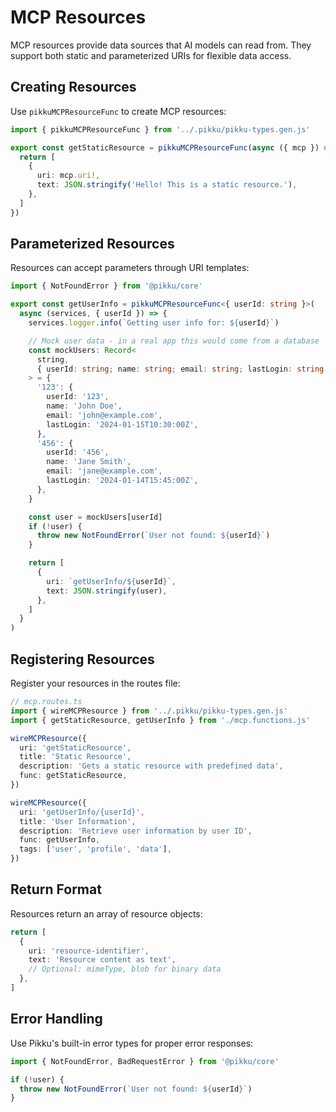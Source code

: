 # MCP Resources

MCP resources provide data sources that AI models can read from. They support both static and parameterized URIs for flexible data access.

## Creating Resources

Use `pikkuMCPResourceFunc` to create MCP resources:

```typescript
import { pikkuMCPResourceFunc } from '../.pikku/pikku-types.gen.js'

export const getStaticResource = pikkuMCPResourceFunc(async ({ mcp }) => {
  return [
    {
      uri: mcp.uri!,
      text: JSON.stringify('Hello! This is a static resource.'),
    },
  ]
})
```

## Parameterized Resources

Resources can accept parameters through URI templates:

```typescript
import { NotFoundError } from '@pikku/core'

export const getUserInfo = pikkuMCPResourceFunc<{ userId: string }>(
  async (services, { userId }) => {
    services.logger.info(`Getting user info for: ${userId}`)

    // Mock user data - in a real app this would come from a database
    const mockUsers: Record<
      string,
      { userId: string; name: string; email: string; lastLogin: string }
    > = {
      '123': {
        userId: '123',
        name: 'John Doe',
        email: 'john@example.com',
        lastLogin: '2024-01-15T10:30:00Z',
      },
      '456': {
        userId: '456',
        name: 'Jane Smith',
        email: 'jane@example.com',
        lastLogin: '2024-01-14T15:45:00Z',
      },
    }

    const user = mockUsers[userId]
    if (!user) {
      throw new NotFoundError(`User not found: ${userId}`)
    }

    return [
      {
        uri: `getUserInfo/${userId}`,
        text: JSON.stringify(user),
      },
    ]
  }
)
```

## Registering Resources

Register your resources in the routes file:

```typescript
// mcp.routes.ts
import { wireMCPResource } from '../.pikku/pikku-types.gen.js'
import { getStaticResource, getUserInfo } from './mcp.functions.js'

wireMCPResource({
  uri: 'getStaticResource',
  title: 'Static Resource',
  description: 'Gets a static resource with predefined data',
  func: getStaticResource,
})

wireMCPResource({
  uri: 'getUserInfo/{userId}',
  title: 'User Information',
  description: 'Retrieve user information by user ID',
  func: getUserInfo,
  tags: ['user', 'profile', 'data'],
})
```

## Return Format

Resources return an array of resource objects:

```typescript
return [
  {
    uri: 'resource-identifier',
    text: 'Resource content as text',
    // Optional: mimeType, blob for binary data
  },
]
```

## Error Handling

Use Pikku's built-in error types for proper error responses:

```typescript
import { NotFoundError, BadRequestError } from '@pikku/core'

if (!user) {
  throw new NotFoundError(`User not found: ${userId}`)
}
```